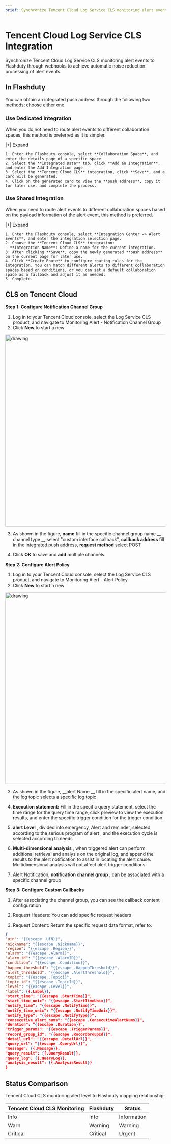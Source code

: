 ```yaml
---
brief: Synchronize Tencent Cloud Log Service CLS monitoring alert events to Flashcat through webhooks to achieve automatic noise reduction processing of alert events
---
```


# Tencent Cloud Log Service CLS Integration

Synchronize Tencent Cloud Log Service CLS monitoring alert events to Flashduty through webhooks to achieve automatic noise reduction processing of alert events.

## In Flashduty
You can obtain an integrated push address through the following two methods; choose either one.

### Use Dedicated Integration

When you do not need to route alert events to different collaboration spaces, this method is preferred as it is simpler.

|+| Expand

    1. Enter the Flashduty console, select **Collaboration Space**, and enter the details page of a specific space
    2. Select the **Integrated Data** tab, click **Add an Integration**, and enter the Add Integration page
    3. Select the **Tencent Cloud CLS** integration, click **Save**, and a card will be generated.
    4. Click on the generated card to view the **push address**, copy it for later use, and complete the process.

### Use Shared Integration

When you need to route alert events to different collaboration spaces based on the payload information of the alert event, this method is preferred.

|+| Expand

    1. Enter the Flashduty console, select **Integration Center => Alert Events**, and enter the integration selection page.
    2. Choose the **Tencent Cloud CLS** integration:
    - **Integration Name**: Define a name for the current integration.
    3. After clicking **Save**, copy the newly generated **push address** on the current page for later use.
    4. Click **Create Route** to configure routing rules for the integration. You can match different alerts to different collaboration spaces based on conditions, or you can set a default collaboration space as a fallback and adjust it as needed.
    5. Complete.

## CLS on Tencent Cloud

**Step 1: Configure Notification Channel Group**

1. Log in to your Tencent Cloud console, select the Log Service CLS product, and navigate to Monitoring Alert - Notification Channel Group
2. Click **New** to start a new

<img alt="drawing" width="600" src="https://fcdoc.github.io/img/zh/flashduty/mixin/alert_integration/tencent_cls/1.avif" />

3. As shown in the figure, **name** fill in the specific channel group name __ channel type __ select "custom interface callback", **callback address** fill in the integrated push address, **request method** select POST

4. Click **OK** to save and **add** multiple channels.

**Step 2: Configure Alert Policy**

1. Log in to your Tencent Cloud console, select the Log Service CLS product, and navigate to Monitoring Alert - Alert Policy
2. Click **New** to start a new

<img alt="drawing" width="600" src="https://fcdoc.github.io/img/zh/flashduty/mixin/alert_integration/tencent_cls/2.avif" />

3. As shown in the figure, __alert Name __ fill in the specific alert name, and the log topic selects a specific log topic

4. **Execution statement:** Fill in the specific query statement, select the time range for the query time range, click preview to view the execution results, and enter the specific trigger condition for the trigger condition.

5. **alert Level** , divided into emergency, Alert and reminder, selected according to the serious program of alert , and the execution cycle is selected according to needs

6. **Multi-dimensional analysis** , when triggered alert can perform additional retrieval and analysis on the original log, and append the results to the alert notification to assist in locating the alert cause. Multidimensional analysis will not affect alert trigger conditions.

7. Alert Notification, **notification channel group** , can be associated with a specific channel group

**Step 3: Configure Custom Callbacks**

1. After associating the channel group, you can see the callback content configuration

2. Request Headers: You can add specific request headers

3. Request Content: Return the specific request data format, refer to:

```json
{
"uin": "{{escape .UIN}}",
"nickname": "{{escape .Nickname}}",
"region": "{{escape .Region}}",
"alarm": "{{escape .Alarm}}",
"alarm_id": "{{escape .AlarmID}}",
"condition": "{{escape .Condition}}",
"happen_threshold": "{{escape .HappenThreshold}}",
"alert_threshold": "{{escape .AlertThreshold}}",
"topic": "{{escape .Topic}}",
"topic_id": "{{escape .TopicId}}",
"level": "{{escape .Level}}",
"label": {{.Label}},
"start_time": "{{escape .StartTime}}",
"start_time_unix": "{{escape .StartTimeUnix}}",
"notify_time": "{{escape .NotifyTime}}",
"notify_time_unix": "{{escape .NotifyTimeUnix}}",
"notify_type": "{{escape .NotifyType}}",
"consecutive_alert_nums": "{{escape .ConsecutiveAlertNums}}",
"duration": "{{escape .Duration}}",
"trigger_params": "{{escape .TriggerParams}}",
"record_group_id": "{{escape .RecordGroupId}}",
"detail_url": "{{escape .DetailUrl}}",
"query_url": "{{escape .QueryUrl}}",
"message": {{.Message}},
"query_result": {{.QueryResult}},
"query_log": {{.QueryLog}},
"analysis_result": {{.AnalysisResult}}
}
```

## Status Comparison

Tencent Cloud CLS monitoring alert level to Flashduty mapping relationship:

| Tencent Cloud CLS Monitoring |  Flashduty    | Status
| ------------- | --------- | --- |
| Info          |  Info     | Information
| Warn          |  Warning  | Warning
| Critical      |  Critical | Urgent